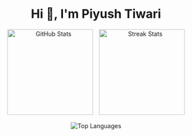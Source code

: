 <h1 align="center">Hi 👋, I'm Piyush Tiwari</h1>

<!-- First Row: Two images side by side with same height, safe for GitHub profile view -->
<p align="center">
  <img src="https://github-readme-stats.vercel.app/api?username=infinitepush&hide_title=false&hide_rank=false&show_icons=true&include_all_commits=true&count_private=true&disable_animations=false&theme=dracula&locale=en&hide_border=false" alt="GitHub Stats" style="height:200px; width:auto; display:inline-block; margin-right:10px;" />
  
  <img src="https://github-readme-streak-stats.herokuapp.com/?user=infinitepush&" alt="Streak Stats" style="height:200px; width:auto; display:inline-block;" />
</p>

<!-- Second Row: Centered language graph -->
<p align="center">
  <img src="https://github-readme-stats.vercel.app/api/top-langs?username=infinitepush&locale=en&hide_title=false&layout=compact&card_width=320&langs_count=5&theme=dracula&hide_border=false" alt="Top Languages" />
</p>
